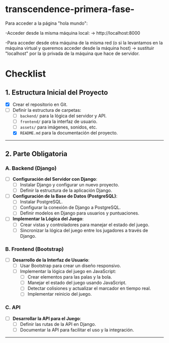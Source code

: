 # transcendence-primera-fase-

Para acceder a la página "hola mundo":

-Acceder desde la misma máquina local: 
	-> http://localhost:8000

-Para acceder desde otra máquina de la misma red (o si la levantamos en la máquina virtual y queremos acceder desde la máquina host)
	-> sustituir "localhost" por la ip privada de la máquina que hace de servidor.

# Checklist

## 1. Estructura Inicial del Proyecto
- [X] Crear el repositorio en Git.
- [ ] Definir la estructura de carpetas:
  - [ ] `backend/` para la lógica del servidor y API.
  - [ ] `frontend/` para la interfaz de usuario.
  - [ ] `assets/` para imágenes, sonidos, etc.
  - [X] `README.md` para la documentación del proyecto.

---

## 2. Parte Obligatoria
### A. Backend (Django)
- [ ] **Configuración del Servidor con Django**:
  - [ ] Instalar Django y configurar un nuevo proyecto.
  - [ ] Definir la estructura de la aplicación Django.
  
- [ ] **Configuración de la Base de Datos (PostgreSQL)**:
  - [ ] Instalar PostgreSQL.
  - [ ] Configurar la conexión de Django a PostgreSQL.
  - [ ] Definir modelos en Django para usuarios y puntuaciones.
  
- [ ] **Implementar la Lógica del Juego**:
  - [ ] Crear vistas y controladores para manejar el estado del juego.
  - [ ] Sincronizar la lógica del juego entre los jugadores a través de Django.

### B. Frontend (Bootstrap)
- [ ] **Desarrollo de la Interfaz de Usuario**:
  - [ ] Usar Bootstrap para crear un diseño responsivo.
  - [ ] Implementar la lógica del juego en JavaScript:
    - [ ] Crear elementos para las palas y la bola.
    - [ ] Manejar el estado del juego usando JavaScript.
    - [ ] Detectar colisiones y actualizar el marcador en tiempo real.
    - [ ] Implementar reinicio del juego.

### C. API
- [ ] **Desarrollar la API para el Juego**:
  - [ ] Definir las rutas de la API en Django.
  - [ ] Documentar la API para facilitar el uso y la integración.

---
